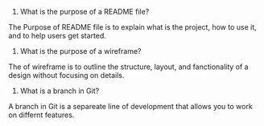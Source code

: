 1. What is the purpose of a README file?

The Purpose of README file is to explain what is the project, how to use it, and to help users get started.


1. What is the purpose of a wireframe?

The of wireframe is to outline the structure, layout, and fanctionality of a design without focusing on details.


1. What is a branch in Git?

A branch in Git is a separeate line of development that allows you to work on differnt features.